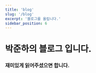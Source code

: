 ```yaml
---
title: 'blog'
slug: '/blog'
excerpt: '블로그를 올립니다.'
sidebar_position: 6
---
```


# 박준하의 블로그 입니다.
### 재미있게 읽어주셨으면 합니다.